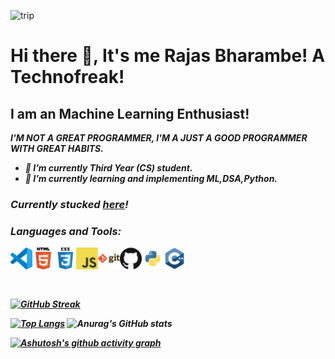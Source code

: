 

![trip](https://user-images.githubusercontent.com/89535670/178936044-51542935-49d3-49a3-8dba-72c29cd49fde.jpg)


# Hi there 👋, It's me Rajas Bharambe! A Technofreak!

 ## I am an Machine Learning Enthusiast!

<i><b>*I'M NOT A GREAT PROGRAMMER,
I'M A JUST A GOOD PROGRAMMER WITH GREAT HABITS*<b><i>.

- 🔭 I’m currently Third Year (CS) student.
- 🌱 I’m currently learning and implementing ML,DSA,Python.

### Currently stucked <a href="https://rajasbharambe.github.io/rajasbharambe.com/">here</a>!
 
 ### Languages and Tools: 

<img align="left" alt="Visual Studio Code" width="35px" src="https://raw.githubusercontent.com/github/explore/80688e429a7d4ef2fca1e82350fe8e3517d3494d/topics/visual-studio-code/visual-studio-code.png" />
<img align="left" alt="HTML5" width="35px" src="https://raw.githubusercontent.com/github/explore/80688e429a7d4ef2fca1e82350fe8e3517d3494d/topics/html/html.png" />
<img align="left" alt="CSS3" width="35px" src="https://raw.githubusercontent.com/github/explore/80688e429a7d4ef2fca1e82350fe8e3517d3494d/topics/css/css.png" />
<img align="left" alt="JavaScript" width="35px" src="https://raw.githubusercontent.com/github/explore/80688e429a7d4ef2fca1e82350fe8e3517d3494d/topics/javascript/javascript.png" />
<img align="left" alt="Git" width="35px" src="https://raw.githubusercontent.com/github/explore/80688e429a7d4ef2fca1e82350fe8e3517d3494d/topics/git/git.png" />
<img align="left" alt="GitHub" width="35px" src="https://raw.githubusercontent.com/github/explore/78df643247d429f6cc873026c0622819ad797942/topics/github/github.png" />
<img align="left" alt="Python" width="35px" src="https://raw.githubusercontent.com/github/explore/80688e429a7d4ef2fca1e82350fe8e3517d3494d/topics/python/python.png" />
<img align="left" alt="C++" width="35px" src="https://raw.githubusercontent.com/github/explore/80688e429a7d4ef2fca1e82350fe8e3517d3494d/topics/cpp/cpp.png" />
<br>
<br>
<br>
<br>

[![GitHub Streak](http://github-readme-streak-stats.herokuapp.com?user=RajasBharambe&theme=tokyonight_duo)](https://git.io/streak-stats)

[![Top Langs](https://github-readme-stats.vercel.app/api/top-langs/?username=RajasBharambe&layout=compact&theme=github_dark)](https://github.com/anuraghazra/github-readme-stats)           ![Anurag's GitHub stats](https://github-readme-stats.vercel.app/api?username=RajasBharambe&show_icons=true&theme=github_dark)

[![Ashutosh's github activity graph](https://activity-graph.herokuapp.com/graph?username=RajasBharambe&theme=react-dark)](https://github.com/ashutosh00710/github-readme-activity-graph)




